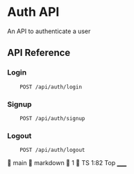 # Auth API

An API to authenticate a user

## API Reference

### Login

```http
    POST /api/auth/login
```

### Signup

```http
    POST /api/auth/signup
```

### Logout

```http
    POST /api/auth/logout
```






































    main    markdown    1                                                                                                             TS    1:82 Top ▁▁
